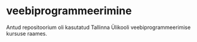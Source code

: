 # veebiprogrammeerimine

Antud repositoorium oli kasutatud Tallinna Ülikooli veebiprogrammeerimise kursuse raames.
